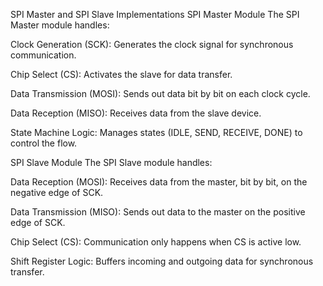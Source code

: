 SPI Master and SPI Slave Implementations
SPI Master Module
The SPI Master module handles:

Clock Generation (SCK): Generates the clock signal for synchronous communication.

Chip Select (CS): Activates the slave for data transfer.

Data Transmission (MOSI): Sends out data bit by bit on each clock cycle.

Data Reception (MISO): Receives data from the slave device.

State Machine Logic: Manages states (IDLE, SEND, RECEIVE, DONE) to control the flow.

SPI Slave Module
The SPI Slave module handles:

Data Reception (MOSI): Receives data from the master, bit by bit, on the negative edge of SCK.

Data Transmission (MISO): Sends out data to the master on the positive edge of SCK.

Chip Select (CS): Communication only happens when CS is active low.

Shift Register Logic: Buffers incoming and outgoing data for synchronous transfer.
